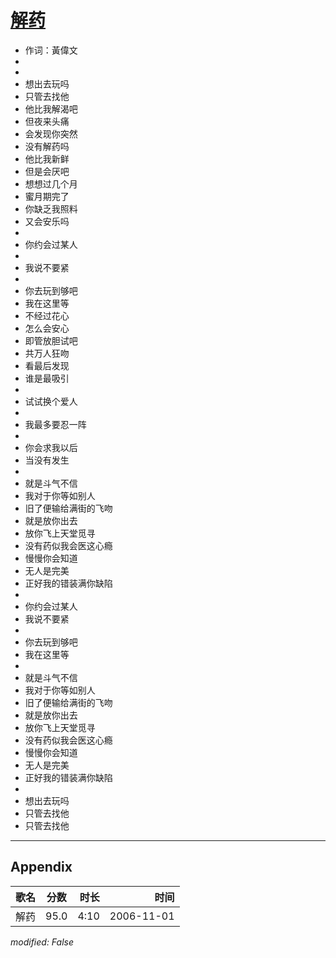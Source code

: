 # [解药](https://music.163.com/song?id=65775)

* 作词：黃偉文
*
*
* 想出去玩吗
* 只管去找他
* 他比我解渴吧
* 但夜来头痛
* 会发现你突然
* 没有解药吗
* 他比我新鲜
* 但是会厌吧
* 想想过几个月
* 蜜月期完了
* 你缺乏我照料
* 又会安乐吗
* 
* 你约会过某人
* 
* 我说不要紧
* 
* 你去玩到够吧
* 我在这里等
* 不经过花心
* 怎么会安心
* 即管放胆试吧
* 共万人狂吻
* 看最后发现
* 谁是最吸引
* 
* 试试换个爱人
* 
* 我最多要忍一阵
* 
* 你会求我以后
* 当没有发生
* 
* 就是斗气不信
* 我对于你等如别人
* 旧了便输给满街的飞吻
* 就是放你出去
* 放你飞上天堂觅寻
* 没有药似我会医这心瘾
* 慢慢你会知道
* 无人是完美
* 正好我的错装满你缺陷
* 
* 你约会过某人
* 我说不要紧
* 
* 你去玩到够吧
* 我在这里等
* 
* 就是斗气不信
* 我对于你等如别人
* 旧了便输给满街的飞吻
* 就是放你出去
* 放你飞上天堂觅寻
* 没有药似我会医这心瘾
* 慢慢你会知道
* 无人是完美
* 正好我的错装满你缺陷
* 
* 想出去玩吗
* 只管去找他
* 只管去找他


---

## Appendix

|歌名|分数|时长|时间|
|:---|:---:|---:|---:|
|解药|95.0|4:10|2006-11-01

*modified: False*